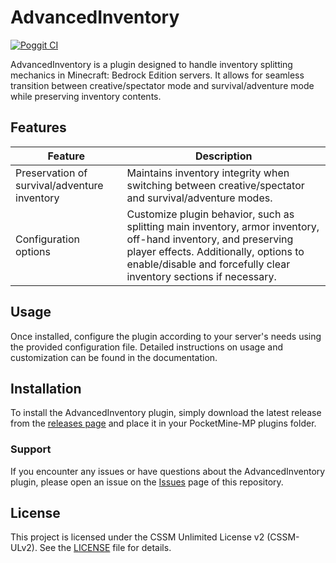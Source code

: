 # AdvancedInventory

[![Poggit CI](https://poggit.pmmp.io/ci.shield/newlandpe/AdvancedInventory/AdvancedInventory)](https://poggit.pmmp.io/ci/newlandpe/AdvancedInventory/AdvancedInventory)

AdvancedInventory is a plugin designed to handle inventory splitting mechanics in Minecraft: Bedrock Edition servers. It allows for seamless transition between creative/spectator mode and survival/adventure mode while preserving inventory contents.

## Features

| Feature                           | Description                                                                                           |
|-----------------------------------|-------------------------------------------------------------------------------------------------------|
| Preservation of survival/adventure inventory | Maintains inventory integrity when switching between creative/spectator and survival/adventure modes. |
| Configuration options             | Customize plugin behavior, such as splitting main inventory, armor inventory, off-hand inventory, and preserving player effects. Additionally, options to enable/disable and forcefully clear inventory sections if necessary. |

## Usage

Once installed, configure the plugin according to your server's needs using the provided configuration file. Detailed instructions on usage and customization can be found in the documentation.

## Installation

To install the AdvancedInventory plugin, simply download the latest release from the [releases page](https://github.com/newlandpe/AdvancedInventory/releases) and place it in your PocketMine-MP plugins folder.

### Support

If you encounter any issues or have questions about the AdvancedInventory plugin, please open an issue on the [Issues](https://github.com/newlandpe/AdvancedInventory/issues) page of this repository.

## License

This project is licensed under the CSSM Unlimited License v2 (CSSM-ULv2). See the [LICENSE](LICENSE) file for details.
